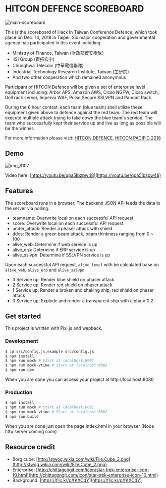 # HITCON DEFENCE SCOREBOARD

![main-scoreboard](https://user-images.githubusercontent.com/1984426/50040572-edfb6400-0080-11e9-89cf-d5548908bc8a.jpg)


This is the scoreboard of Hack In Taiwan Conference Defence, which took place on Dec. 14, 2018 in Taipei. Six major cooperation and governmental agency has participated in this event including:

- Ministry of Finance, Taiwan (財政部資安團隊）
- IISI Group (資拓宏宇)
- Chunghwa Telecom (中華電信聯隊)
- Industrial Technology Research Institute, Taiwan (工研院）
- And two other cooperation which remained anonymous

Participant of HITCON Defence will be given a set of enterprise level equipment including: Arbor APS, Amazon AWS, Cicso NGFW, Cicso switch, Dell rack server, Imperva WAF, Pulse Secure SSLVPN and Panduit Rack.

During the 6 hour contest, each team (blue team) shell utilize these equipment given above to defence against the red team. The red team will execute multiple attack trying to take down the blue team's service. The team who successfully kept their service up and live as long as possible will be the winner.

For more information please visit: [HITCON DEFENCE](https://hitcon.org/2018/defense/), [HITCON PACIFIC 2018](https://hitcon.org/2018/pacific/)

## Demo

![img_8107](https://user-images.githubusercontent.com/1984426/50040989-35d1b980-0088-11e9-823e-f963acc485f1.JPG)

Video here: [https://youtu.be/qpa5Ibzpw48](https://youtu.be/qpa5Ibzpw48)

## Features

The scoreboard runs in a browser. The backend JSON API feeds the data to the server via polling.

- teamname: Overwrite local on each successful API request
- score: Overwrite local on each successful API request
- under_attack: Render a phaser attack with shield
- ddos: Render a green beam attack, beam thinkness ranging from 0 ~ 100
- alive_web: Determine if web service is up
- alive_erp: Determine if ERP service is up
- alive_sslvpn: Determine if SSLVPN service is up

Upon each successful API request, `alive_level` with be calculated base on `alive_web`, `alive_erp` and `alive_sslvpn`

- 3 Service up: Render blue shield on phaser attack
- 2 Service up: Render red shield on phaser attack
- 1 Service up: Render a broken and shaking ship, red shield on phaser attack
- 0 Service up: Explode and render a transparent ship with alpha = 0.2

## Get started

This project is written with Pixi.js and wepback.

### Development

```sh
$ cp src/config.js.example src/config.js
$ npm install
$ npm run mock # Start at localhost:8001
$ npm rum mock-vtime # Start at localhost:8002
$ npm run dev
```
When you are done you can access your project at http://localhost:8080

### Production

```sh
$ npm install
$ npm run mock # Start at localhost:8001
$ npm rum mock-vtime # Start at localhost:8002
$ npm run build
```
When you are done just open the page index.html in your browser (Node http server coming soon)

## Resource credit

- Borg cube: [http://stwog.wikia.com/wiki/File:Cube_2.png](http://stwog.wikia.com/wiki/File:Cube_2.png)
- Enterprise: [http://chittagongit.com/icon/star-trek-enterprise-icon-10.html](http://chittagongit.com/icon/star-trek-enterprise-icon-10.html)
- Background: [https://flic.kr/p/fKXCdY](https://flic.kr/p/fKXCdY)
